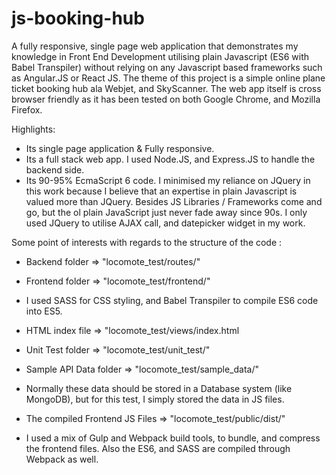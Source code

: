 # js-booking-hub

A fully responsive, single page web application that demonstrates my knowledge in Front End Development utilising plain Javascript (ES6 with Babel Transpiler) without relying on any Javascript based frameworks such as Angular.JS or React JS. The theme of this project is a simple online plane ticket booking hub ala Webjet, and SkyScanner. The web app itself is cross browser friendly as it has been tested on both Google Chrome, and Mozilla Firefox.

Highlights:
- Its single page application & Fully responsive.
- Its a full stack web app. I used Node.JS, and Express.JS to handle the backend side.
- Its 90-95% EcmaScript 6 code. I minimised my reliance on JQuery in this work because I believe that an expertise in plain Javascript is valued more than JQuery. Besides JS Libraries / Frameworks come and go, but the ol plain JavaScript just never fade away since 90s. I only used JQuery to utilise AJAX call, and datepicker widget in my work.

Some point of interests with regards to the structure of the code :
+ Backend folder => "locomote_test/routes/"

+ Frontend folder => "locomote_test/frontend/" 
 - I used SASS for CSS styling, and Babel Transpiler to compile ES6 code into ES5. 

+ HTML index file => "locomote_test/views/index.html

+ Unit Test folder => "locomote_test/unit_test/"

+ Sample API Data folder => "locomote_test/sample_data/" 
 - Normally these data should be stored in a Database system (like MongoDB), but for this test, I simply stored the data in JS files.

+ The compiled Frontend JS Files => "locomote_test/public/dist/" 
 - I used a mix of Gulp and Webpack build tools, to bundle, and compress the frontend files. Also the ES6, and SASS are compiled through Webpack as well. 
